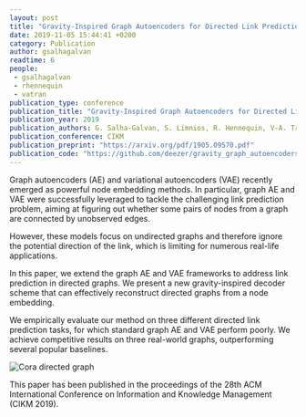 ```yaml
---
layout: post
title: "Gravity-Inspired Graph Autoencoders for Directed Link Prediction"
date: 2019-11-05 15:44:41 +0200
category: Publication
author: gsalhagalvan
readtime: 6
people:
 - gsalhagalvan
 - rhennequin
 - vatran
publication_type: conference
publication_title: "Gravity-Inspired Graph Autoencoders for Directed Link Prediction"
publication_year: 2019
publication_authors: G. Salha-Galvan, S. Limnios, R. Hennequin, V-A. Tran, M. Vazirgiannis
publication_conference: CIKM
publication_preprint: "https://arxiv.org/pdf/1905.09570.pdf"
publication_code: "https://github.com/deezer/gravity_graph_autoencoders"
---
```


Graph autoencoders (AE) and variational autoencoders (VAE) recently emerged as powerful node embedding methods. In particular, graph AE and VAE were successfully leveraged to tackle the challenging link prediction problem, aiming at figuring out whether some pairs of nodes from a graph are connected by unobserved edges.

However, these models focus on undirected graphs and therefore ignore the potential direction of the link, which is limiting for numerous real-life applications.

In this paper, we extend the graph AE and VAE frameworks to address link prediction in directed graphs. We present a new gravity-inspired decoder scheme that can effectively reconstruct directed graphs from a node embedding.

We empirically evaluate our method on three different directed link prediction tasks, for which standard graph AE and VAE perform poorly.
We achieve competitive results on three real-world graphs, outperforming several popular baselines. 

<div class="publication-illustration">
    <img
        src="{{ '/static/images/publis/salha19cikm/graph_visu_cora.png' | prepend: site.url }}"
        alt="Cora directed graph"/>
</div>

This paper has been published in the proceedings of the 28th ACM International Conference on Information and Knowledge Management (CIKM 2019).
